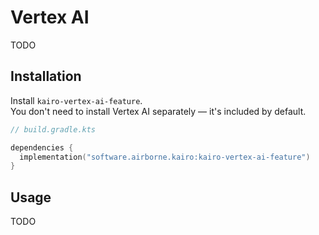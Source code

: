 # Vertex AI

TODO

## Installation

Install `kairo-vertex-ai-feature`.\
You don't need to install Vertex AI separately — it's included by default.

```kotlin
// build.gradle.kts

dependencies {
  implementation("software.airborne.kairo:kairo-vertex-ai-feature")
}
```

## Usage

TODO
